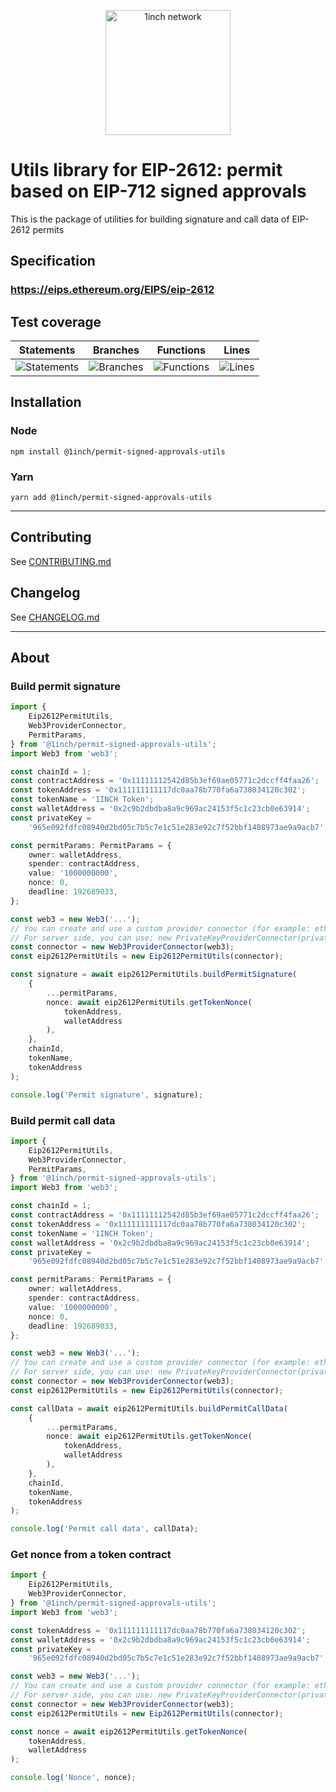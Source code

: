 <p align="center">
  <img src="https://app.1inch.io/assets/images/logo.svg" width="200" alt="1inch network" />
</p>

# Utils library for EIP-2612: permit based on EIP-712 signed approvals

This is the package of utilities for building signature and call data of EIP-2612 permits

## Specification

### https://eips.ethereum.org/EIPS/eip-2612

## Test coverage

| Statements                                                                     | Branches                                                                    | Functions                                                                     | Lines                                                                |
| ------------------------------------------------------------------------------ | --------------------------------------------------------------------------- | ----------------------------------------------------------------------------- | -------------------------------------------------------------------- |
| ![Statements](https://img.shields.io/badge/statements-99.4%25-brightgreen.svg) | ![Branches](https://img.shields.io/badge/branches-96.15%25-brightgreen.svg) | ![Functions](https://img.shields.io/badge/functions-94.12%25-brightgreen.svg) | ![Lines](https://img.shields.io/badge/lines-99.4%25-brightgreen.svg) |

## Installation

### Node

```
npm install @1inch/permit-signed-approvals-utils
```

### Yarn

```
yarn add @1inch/permit-signed-approvals-utils
```

---

## Contributing

See [CONTRIBUTING.md](https://github.com/1inch/limit-order-protocol-utils/blob/master/CONTRIBUTING.md)

## Changelog

See [CHANGELOG.md](https://github.com/1inch/limit-order-protocol-utils/blob/master/CHANGELOG.md)

---

## About

### Build permit signature

```typescript
import {
    Eip2612PermitUtils,
    Web3ProviderConnector,
    PermitParams,
} from '@1inch/permit-signed-approvals-utils';
import Web3 from 'web3';

const chainId = 1;
const contractAddress = '0x11111112542d85b3ef69ae05771c2dccff4faa26';
const tokenAddress = '0x111111111117dc0aa78b770fa6a738034120c302';
const tokenName = '1INCH Token';
const walletAddress = '0x2c9b2dbdba8a9c969ac24153f5c1c23cb0e63914';
const privateKey =
    '965e092fdfc08940d2bd05c7b5c7e1c51e283e92c7f52bbf1408973ae9a9acb7';

const permitParams: PermitParams = {
    owner: walletAddress,
    spender: contractAddress,
    value: '1000000000',
    nonce: 0,
    deadline: 192689033,
};

const web3 = new Web3('...');
// You can create and use a custom provider connector (for example: ethers)
// For server side, you can use: new PrivateKeyProviderConnector(privateKey, web3);
const connector = new Web3ProviderConnector(web3);
const eip2612PermitUtils = new Eip2612PermitUtils(connector);

const signature = await eip2612PermitUtils.buildPermitSignature(
    {
        ...permitParams,
        nonce: await eip2612PermitUtils.getTokenNonce(
            tokenAddress,
            walletAddress
        ),
    },
    chainId,
    tokenName,
    tokenAddress
);

console.log('Permit signature', signature);
```

### Build permit call data

```typescript
import {
    Eip2612PermitUtils,
    Web3ProviderConnector,
    PermitParams,
} from '@1inch/permit-signed-approvals-utils';
import Web3 from 'web3';

const chainId = 1;
const contractAddress = '0x11111112542d85b3ef69ae05771c2dccff4faa26';
const tokenAddress = '0x111111111117dc0aa78b770fa6a738034120c302';
const tokenName = '1INCH Token';
const walletAddress = '0x2c9b2dbdba8a9c969ac24153f5c1c23cb0e63914';
const privateKey =
    '965e092fdfc08940d2bd05c7b5c7e1c51e283e92c7f52bbf1408973ae9a9acb7';

const permitParams: PermitParams = {
    owner: walletAddress,
    spender: contractAddress,
    value: '1000000000',
    nonce: 0,
    deadline: 192689033,
};

const web3 = new Web3('...');
// You can create and use a custom provider connector (for example: ethers)
// For server side, you can use: new PrivateKeyProviderConnector(privateKey, web3);
const connector = new Web3ProviderConnector(web3);
const eip2612PermitUtils = new Eip2612PermitUtils(connector);

const callData = await eip2612PermitUtils.buildPermitCallData(
    {
        ...permitParams,
        nonce: await eip2612PermitUtils.getTokenNonce(
            tokenAddress,
            walletAddress
        ),
    },
    chainId,
    tokenName,
    tokenAddress
);

console.log('Permit call data', callData);
```

### Get nonce from a token contract

```typescript
import {
    Eip2612PermitUtils,
    Web3ProviderConnector,
} from '@1inch/permit-signed-approvals-utils';
import Web3 from 'web3';

const tokenAddress = '0x111111111117dc0aa78b770fa6a738034120c302';
const walletAddress = '0x2c9b2dbdba8a9c969ac24153f5c1c23cb0e63914';
const privateKey =
    '965e092fdfc08940d2bd05c7b5c7e1c51e283e92c7f52bbf1408973ae9a9acb7';

const web3 = new Web3('...');
// You can create and use a custom provider connector (for example: ethers)
// For server side, you can use: new PrivateKeyProviderConnector(privateKey, web3);
const connector = new Web3ProviderConnector(web3);
const eip2612PermitUtils = new Eip2612PermitUtils(connector);

const nonce = await eip2612PermitUtils.getTokenNonce(
    tokenAddress,
    walletAddress
);

console.log('Nonce', nonce);
```
